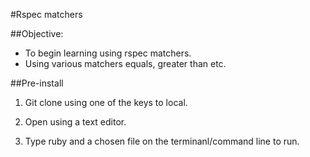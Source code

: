 #Rspec matchers

##Objective:

- To begin learning using rspec matchers.
-  Using various matchers equals, greater than etc.

##Pre-install

1) Git clone using one of the keys to local.

2) Open using a text editor.

3) Type ruby and a chosen file on the terminanl/command line to run.